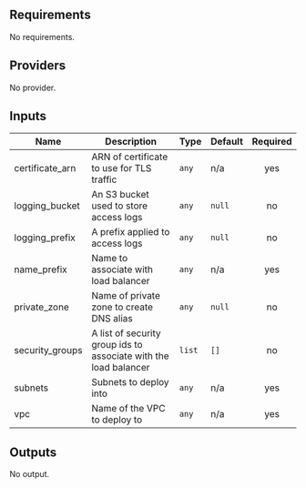 ## Requirements

No requirements.

## Providers

No provider.

## Inputs

| Name | Description | Type | Default | Required |
|------|-------------|------|---------|:--------:|
| certificate\_arn | ARN of certificate to use for TLS traffic | `any` | n/a | yes |
| logging\_bucket | An S3 bucket used to store access logs | `any` | `null` | no |
| logging\_prefix | A prefix applied to access logs | `any` | `null` | no |
| name\_prefix | Name to associate with load balancer | `any` | n/a | yes |
| private\_zone | Name of private zone to create DNS alias | `any` | `null` | no |
| security\_groups | A list of security group ids to associate with the load balancer | `list` | `[]` | no |
| subnets | Subnets to deploy into | `any` | n/a | yes |
| vpc | Name of the VPC to deploy to | `any` | n/a | yes |

## Outputs

No output.

